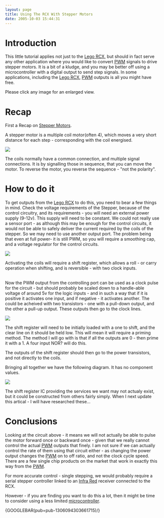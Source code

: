 ```yaml
---
layout: page
title: Using The RCX With Stepper Motors
date: 2005-10-03 15:44:31
---
```

<h1  id="Introduction">Introduction</h1>
<p>This little tutorial applies not just to the <a class="wiki" href="/wiki/lego_rcx.html" title="The Lego RCX">Lego RCX</a>, but should in fact serve any other application where you would like to convert <a class="wiki" href="/wiki/pwm.html" title="Pulse Width Modulation">PWM</a> signals to drive stepper motors. It is a bit of a kludge, and you may be better off using a microcontroller with a digital output to send step signals. In some applications, including the <a class="wiki" href="/wiki/lego_rcx.html" title="The Lego RCX">Lego RCX</a>, <a class="wiki" href="/wiki/pwm.html" title="Pulse Width Modulation">PWM</a> outputs is all you might have free.
</p>
<p>Please click any image for an enlarged view.
</p>
<h1  id="Recap">Recap</h1>
<p>First a Recap on <a class="wiki" href="/wiki/stepper_motors.html" title="Stepper Motors">Stepper Motors</a>.
</p>
<p>A stepper motor is a multiple coil motor(often 4), which moves a very short distance for each step - corresponding with the coil energised.
</p>
<p><img class="img-responsive" src="image138"/>
</p>
<p>The coils normally have a common connection, and multiple signal connections.  It is by signalling those in sequence, that you can move the motor.  To reverse the motor, you reverse the sequence - "not the polarity".
</p>
<h1  id="How_to_do_it">How to do it</h1>
<p>To get outputs from the <a class="wiki" href="/wiki/lego_rcx.html" title="The Lego RCX">Lego RCX</a> to do this, you need to bear a few things in mind.  Check the voltage requirements of the Stepper, because of the control circuitry, and its requirements - you will need an external power supply (9-12v). This supply will need to be constant. We could not really use a sensor port - as although this may be enough for the control circuits, it would not be able to safely deliver the current required by the coils of the stepper. So we may need to use another output port. The problem being that even at full power- it is still PWM, so you will require a smoothing cap, and a voltage regulator for the control circuits.
</p>
<p><img class="img-responsive" src="image139"/>
</p>
<p>Activating the coils will require a shift register, which allows a roll - or carry operation when shifting, and is reversible - with two clock inputs.
</p>

<p>
<br/>Now the PWM output from the controlling port can be used as a clock pulse for the circuit - but should probably be scaled down to a handle-able voltage of around 5v for the logic inputs - and in such a way that if it is positive it activates one input, and if negative - it activates another. The could be acheived with two transistors - one  with a pull-down output, and the other a pull-up output. These outputs then go to the clock lines.
</p>
<p><img class="img-responsive" src="image140"/>
</p>
<p>The shift register will need to be initially loaded with a one to shift, and the clear line on it should be held low. This will mean it will require a priming method. The method I will go with is that if all the outputs are 0 - then prime it with a 1. A four input NOR<a class="wiki wikinew for-review" title="Create page: NOR">?</a> will do this.
</p>
<p>The outputs of the shift register should then go to the power transistors, and not directly to the coils.
</p>
<p>Bringing all together we have the following diagram. It has no component values.
</p>
<p><img class="img-responsive" src="image141"/>
</p>
<p>The shift register IC providing the services we want may not actualy exist, but it could be constructed from others fairly simply. When I next update this artical - I will have researched these...
</p>
<h1  id="Conclusions">Conclusions</h1>
<p>Looking at the circuit above - it means we will not actually be able to pulse the motor forward once or backward once - given that we really cannot control the actual <a class="wiki" href="/wiki/pwm.html" title="Pulse Width Modulation">PWM</a> outputs that finely. I am not sure if we can actually control the rate of them using that circuit either - as changing the power output changes the <a class="wiki" href="/wiki/pwm.html" title="Pulse Width Modulation">PWM</a> on to off ratio, and not the clock cycle speed. There are a few single chip products on the market that work in exactly this way from the <a class="wiki" href="/wiki/pwm.html" title="Pulse Width Modulation">PWM</a>.
</p>
<p>For more accurate control - single stepping, we would probably require a serial stepper controller linked to an <a class="wiki" href="/wiki/infra_red.html" title="A type of EM radiation commonly used for digital communications">Infra Red</a> receiver connected to the RCX.
</p>
<p>However - if you are finding you want to do this a lot, then it might be time to consider using a less limited <a a="" brain")="" class="wiki" for="" href="/wiki/microcontroller.html" robot"="" title="A programmable digital controller (or ">microcontroller</a>.
</p>
<p>{GOOGLEBAR(pub=pub-1306094303661715)/}
</p>
